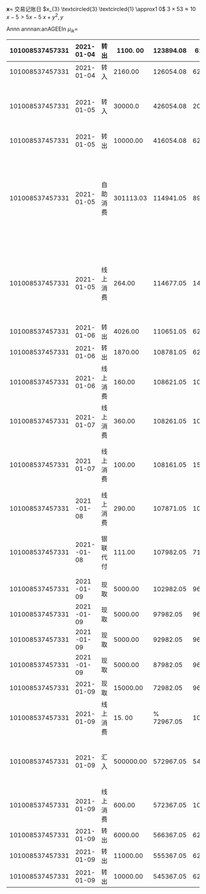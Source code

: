  $\mathbf{x}=$ 交易记账日 $x_{3} \textcircled{3} \textcircled{1} \approx1 0$  $3 \times5 3 \approx1 0$  $x-5 > 5 x-5$  $x+y^{2}, y$ 

Annn annnan:anAGEEIn $\mu_{i k}=$ 

| 101008537457331 | 2021-01-04 | 转出 | 1100. 00 | 123894.08 | 6228480363172465512 | 付甫三 |  |
| --- | --- | --- | --- | --- | --- | --- | --- |
| 101008537457331 | 2021-01-04 | 转入 | 2160.00 | 126054.08 | 6230911099024170174 | 丁静芬 |  |
| 101008537457331 | 2021-01-05 | 转入 | 30000.0 | 426054.08 | 201000218906363 | 玉环巨复机械有限公司 | 其他 |
| 101008537457331 | 2021-01-05 | 转出 | 10000.00 | 416054.08 | 6228480369472663573 | 李瑞祥 | 巨复 |
| 101008537457331 | 2021-01-05 | 自助消费 | 301113.03 | 114941.05 | 898331049000040 | 国网浙江玉环市供电有限公司（多渠道) |  |
| 101008537457331 | 2021-01-05 | 线上消费 | 264.00 | 114677.05 | 1461279202 | 中国电信股份有限公司浙江分公司  | 财付通消费_中国电信股份有限公司 |
| 101008537457331 | 2021-01-06 | 转出 | 4026.00 | 110651.05 | 6214835761452729 | 杨剑 |  |
| 101008537457331 | 2021-01-06 | 转出 | 1870.00 | 108781.05 | 6228480369396741976 | 王伟峰 |  |
| 101008537457331 | 2021-01-06 | 线上消费 | 160.00 | 108621.05 | 1000050001 | 微信转账 | 财付通消费_微信转 账  |
| 101008537457331 | 2021-01-07 | 线上消费 | 360.00 | 108261.05 | 1000050001 | 微信转账 | 财付通消费_微信转 账  |
| 101008537457331 | 2021 01-07 | 线上消费 | 100.00 | 108161.05 | 1500947831 | 老婆大人玉环城中路店 | 财付通消费 老婆大人玉环城中路店 |
| 101008537457331 | 2021 -01-08 | 线上消费 | 290.00 | 107871.05 | 1000050001 | 微信转账 | 财付通消费_微信转 账  |
| 101008537457331 | 2021- -01-08 | 银联代付 | 111.00 | 107982.05 | 7116010187200005819 | 天弘基金管理有限公司 | 余额宝赎回代付交易 |
| 101008537457331 | 2021 -01-09 | 现取 | 5000.00 | 102982.05 | 96703001101103000192 |  | 本行ATM:A5967030 |
| 101008537457331 | 2021 -01-09 | 现取 | 5000.00 | 97982.05 | 96703001101103000192 |  | 本行ATM:A5967030 |
| 101008537457331 | 2021 -01-09 | 现取 | 5000.00 | 92982.05 | 96703001101103000192 |  | 本行ATM:A5967030 |
| 101008537457331 | 2021 -01-09 | 现取 | 5000.00 | 87982.05 | 96703001101103000192 |  | 本行ATM:A5967030 |
| 101008537457331 | 2021-01-09 | 现取 | 15000.00 | 72982.05 | 96703001101101000146 |  |  |
| 101008537457331 | 2021-01-09 | 线上消费 | 15. 00 | % 72967.05 | 1000049901 | 微信转账 | 财付通消费_微信转 账  |
| 101008537457331 | 2021-01-09 | 汇入 | 500000.00 | 572967.05 | 540056938500043 | 玉环巨复机械有限公司 | 往来款 |
| 101008537457331 | 2021-01-09 | 线上消费 | 600.00 | 572367.05 | 1000050001 | 微信转账 | 财付通消费微信转 账  |
| 101008537457331 | 2021-01-09 | 转出 | 6000.00 | 566367.05 | 6214865767806057 | 舒柯杰 |  |
| 101008537457331 | 2021-01-09 | 转出 | 11000.00 | 555367.05 | 6214835763122981 | 柯倩倩 |  |
| 101008537457331 | 2021-01-09 | 转出 | 10000.00 | 545367.05 | 6217983300000627181 | 付民 |  |